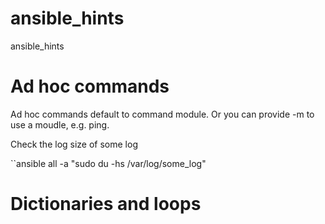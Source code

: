 # ansible_hints
ansible_hints


<h1>Ad hoc commands</h1>

Ad hoc commands default to command module. Or you can provide -m to use a moudle, e.g. ping.

Check the log size of some log

``ansible all -a "sudo du -hs /var/log/some_log"



<h1>Dictionaries and loops</h1>

